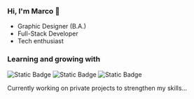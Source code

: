 ### Hi, I'm Marco 👋

* Graphic Designer (B.A.)  
* Full-Stack Developer  
* Tech enthusiast

### Learning and growing with 
![Static Badge](https://img.shields.io/badge/TypeScript-%233178C6?logo=TypeScript&logoColor=%23ffffff&labelColor=%233178C6) ![Static Badge](https://img.shields.io/badge/React-%2361DAFB?logo=react&logoColor=%23ffffff&labelColor=%2361DAFB) ![Static Badge](https://img.shields.io/badge/Node.js-%235FA04E?logo=Node.js&logoColor=%23ffffff&labelColor=%235FA04E)

Currently working on private projects to strengthen my skills...
